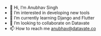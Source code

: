 - 👋 Hi, I’m Anubhav Singh
- 👀 I’m interested in developing new tools
- 🌱 I’m currently learning Django and Flutter
- 💞️ I’m looking to collaborate on Datavate
- 📫 How to reach me anubhav@datavate.co

<!---
datavateanubhav/datavateanubhav is a ✨ special ✨ repository because its `README.md` (this file) appears on your GitHub profile.
You can click the Preview link to take a look at your changes.
--->
